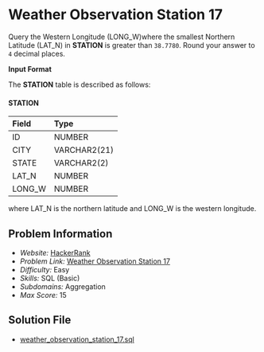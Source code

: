 # Weather Observation Station 17

Query the Western Longitude (LONG_W)where the smallest Northern Latitude (LAT_N) in **STATION** is greater than `38.7780`. Round your answer to `4` decimal places.

**Input Format**

The **STATION** table is described as follows:

#### STATION

| Field     | Type          |
|:----------|:--------------|
| ID        | NUMBER        |
| CITY      | VARCHAR2(21)  |
| STATE     | VARCHAR2(2)   |
| LAT_N     | NUMBER        |
| LONG_W    | NUMBER        |

where LAT_N is the northern latitude and LONG_W is the western longitude.

## Problem Information

- *Website:* [HackerRank](https://www.hackerrank.com/)
- *Problem Link:* [Weather Observation Station 17](https://www.hackerrank.com/challenges/weather-observation-station-17/problem)
- *Difficulty:* Easy
- *Skills:* SQL (Basic)
- *Subdomains:* Aggregation
- *Max Score:* 15

## Solution File

- [weather_observation_station_17.sql]()